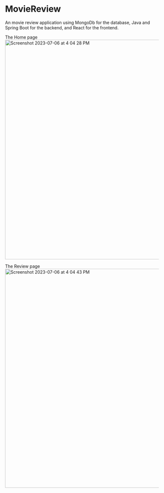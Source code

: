 # MovieReview

An movie review application using MongoDb for the database, Java and Spring Boot for the backend, and React for the frontend.

The Home page
<img width="719" alt="Screenshot 2023-07-06 at 4 04 28 PM" src="https://github.com/weicaivi/MovieReview/assets/102925394/83ec8c3a-770f-453a-9f21-1a6ea1cfe87c">


The Review page
<img width="717" alt="Screenshot 2023-07-06 at 4 04 43 PM" src="https://github.com/weicaivi/MovieReview/assets/102925394/8729cd7e-af90-4ec0-bf14-fe82e16cdcbb">
